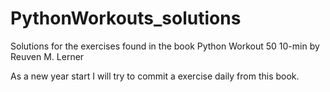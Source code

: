 # PythonWorkouts_solutions
Solutions for the exercises found in the book Python Workout 50 10-min by Reuven M. Lerner

As a new year start I will try to commit a exercise daily from this book.